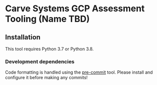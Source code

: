 # Carve Systems GCP Assessment Tooling (Name TBD)

## Installation

This tool requires Python 3.7 or Python 3.8.

### Development dependencies

Code formatting is handled using the [pre-commit](https://pre-commit.com/) tool. Please install and configure it before making any commits!
